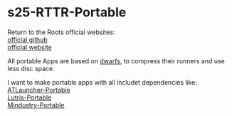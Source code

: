 # s25-RTTR-Portable
Return to the Roots official websites: <br />
[official github](https://github.com/Return-To-The-Roots/s25client) <br />
[official website](https://www.siedler25.org/) <br />

All portable Apps are based on [dwarfs](https://github.com/mhx/dwarfs), to compress their runners and use less disc space. <br />

I want to make portable apps with all includet dependencies like: <br />
[ATLauncher-Portable](https://github.com/Farmer-Markus/ATLauncher-Portable) <br />
[Lutris-Portable](https://github.com/Farmer-Markus/Lutris-Portable) <br />
[Mindustry-Portable](https://github.com/Farmer-Markus/Mindustry-Portable) <br />

